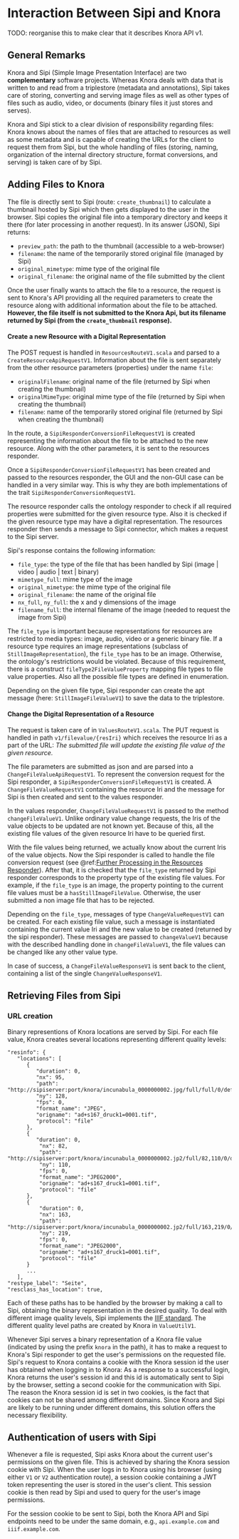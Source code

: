 <!---
Copyright © 2015-2019 the contributors (see Contributors.md).

This file is part of Knora.

Knora is free software: you can redistribute it and/or modify
it under the terms of the GNU Affero General Public License as published
by the Free Software Foundation, either version 3 of the License, or
(at your option) any later version.

Knora is distributed in the hope that it will be useful,
but WITHOUT ANY WARRANTY; without even the implied warranty of
MERCHANTABILITY or FITNESS FOR A PARTICULAR PURPOSE.  See the
GNU Affero General Public License for more details.

You should have received a copy of the GNU Affero General Public
License along with Knora.  If not, see <http://www.gnu.org/licenses/>.
-->

# Interaction Between Sipi and Knora

TODO: reorganise this to make clear that it describes Knora API v1.

## General Remarks

Knora and Sipi (Simple Image Presentation Interface) are two
**complementary** software projects. Whereas Knora deals with data that
is written to and read from a triplestore (metadata and annotations),
Sipi takes care of storing, converting and serving image files as well
as other types of files such as audio, video, or documents (binary files
it just stores and serves).

Knora and Sipi stick to a clear division of responsibility regarding
files: Knora knows about the names of files that are attached to
resources as well as some metadata and is capable of creating the URLs
for the client to request them from Sipi, but the whole handling of
files (storing, naming, organization of the internal directory
structure, format conversions, and serving) is taken care of by Sipi.

## Adding Files to Knora

The file is directly sent to Sipi (route:
`create_thumbnail`) to calculate a thumbnail hosted by Sipi which then
gets displayed to the user in the browser. Sipi copies the original file
into a temporary directory and keeps it there (for later processing in
another request). In its answer (JSON), Sipi returns:

- `preview_path`: the path to the thumbnail (accessible to a
  web-browser)
- `filename`: the name of the temporarily stored original file
  (managed by Sipi)
- `original_mimetype`: mime type of the original file
- `original_filename`: the original name of the file submitted by
  the client

Once the user finally wants to attach the file to a resource, the
request is sent to Knora's API providing all the required parameters to
create the resource along with additional information about the file to
be attached. **However, the file itself is not submitted to the Knora
Api, but its filename returned by Sipi (from the `create_thumbnail`
response).**

#### Create a new Resource with a Digital Representation

The POST request is handled in `ResourcesRouteV1.scala` and parsed to a
`CreateResourceApiRequestV1`. Information about the file is sent
separately from the other resource parameters (properties) under the
name `file`:

- `originalFilename`: original name of the file (returned by Sipi
  when creating the thumbnail)
- `originalMimeType`: original mime type of the file (returned by
  Sipi when creating the thumbnail)
- `filename`: name of the temporarily stored original file (returned
  by Sipi when creating the thumbnail)

In the route, a `SipiResponderConversionFileRequestV1` is created
representing the information about the file to be attached to the new
resource. Along with the other parameters, it is sent to the resources
responder.

Once a `SipiResponderConversionFileRequestV1` has been created
and passed to the resources responder, the GUI and the non-GUI case can
be handled in a very similar way. This is why they are both
implementations of the trait `SipiResponderConversionRequestV1`.

The resource responder calls the ontology responder to check if all
required properties were submitted for the given resource type. Also it
is checked if the given resource type may have a digital representation.
The resources responder then sends a message to Sipi connector, which makes
a request to the Sipi server.

Sipi's response contains the following information:

   - `file_type`: the type of the file that has been handled by Sipi
     (image | video | audio | text | binary)
   - `mimetype_full`: mime type of the image
   - `original_mimetype`: the mime type of the original file
   - `original_filename`: the name of the original file
   - `nx_full`, `ny_full`: the x and y dimensions of the image
   - `filename_full`: the internal filename of the image (needed to request the image from Sipi)

The `file_type` is important because representations for resources are
restricted to media types: image, audio, video or a generic binary file.
If a resource type requires an image representations (subclass of
`StillImageRepresentation`), the `file_type` has to be an image.
Otherwise, the ontology's restrictions would be violated. Because of
this requirement, there is a construct `fileType2FileValueProperty`
mapping file types to file value properties. Also all the possible file
types are defined in enumeration.

Depending on the given file type, Sipi responder can create the apt
message (here: `StillImageFileValueV1`) to save the data to the
triplestore.

#### Change the Digital Representation of a Resource

The request is taken care of in `ValuesRouteV1.scala`. The PUT request
is handled in path `v1/filevalue/{resIri}` which receives the resource
Iri as a part of the URL: *The submitted file will update the existing
file value of the given resource.*

The file parameters are submitted as json and are parsed into a
`ChangeFileValueApiRequestV1`. To represent the conversion request for
the Sipi responder, a `SipiResponderConversionFileRequestV1` is created.
A `ChangeFileValueRequestV1` containing the resource Iri and the message
for Sipi is then created and sent to the values responder.

In the values responder, `ChangeFileValueRequestV1` is passed to the
method `changeFileValueV1`. Unlike ordinary value change requests, the
Iris of the value objects to be updated are not known yet. Because of
this, all the existing file values of the given resource Iri have to be
queried first.

With the file values being returned, we actually know about the current
Iris of the value objects. Now the Sipi responder is called to handle
the file conversion request (see @ref:[Further Processing in the Resources Responder](#further-processing-in-the-resources-responder)).
After that, it is checked that the `file_type` returned by Sipi responder
corresponds to the property type of the existing file values. For
example, if the `file_type` is an image, the property pointing to the
current file values must be a `hasStillImageFileValue`. Otherwise, the
user submitted a non image file that has to be rejected.

Depending on the `file_type`, messages of type `ChangeValueRequestV1`
can be created. For each existing file value, such a message is
instantiated containing the current value Iri and the new value to be
created (returned by the sipi responder). These messages are passed to
`changeValueV1` because with the described handling done in
`changeFileValueV1`, the file values can be changed like any other value
type.

In case of success, a `ChangeFileValueResponseV1` is sent back to the
client, containing a list of the single `ChangeValueResponseV1`.

## Retrieving Files from Sipi

### URL creation

Binary representions of Knora locations are served by Sipi. For each
file value, Knora creates several locations representing different
quality levels:

```
"resinfo": {
   "locations": [
      {
         "duration": ​0,
         "nx": ​95,
         "path": "http://sipiserver:port/knora/incunabula_0000000002.jpg/full/full/0/default.jpg",
         "ny": ​128,
         "fps": ​0,
         "format_name": "JPEG",
         "origname": "ad+s167_druck1=0001.tif",
         "protocol": "file"
      },
      {
         "duration": ​0,
          "nx": ​82,
          "path": "http://sipiserver:port/knora/incunabula_0000000002.jp2/full/82,110/0/default.jpg",
          "ny": ​110,
          "fps": ​0,
          "format_name": "JPEG2000",
          "origname": "ad+s167_druck1=0001.tif",
          "protocol": "file"
      },
      {
          "duration": ​0,
          "nx": ​163,
          "path": "http://sipiserver:port/knora/incunabula_0000000002.jp2/full/163,219/0/default.jpg",
          "ny": ​219,
          "fps": ​0,
          "format_name": "JPEG2000",
          "origname": "ad+s167_druck1=0001.tif",
          "protocol": "file"
      }
      ...
   ],
"restype_label": "Seite",
"resclass_has_location": true,
```

Each of these paths has to be handled by the browser by making a call to
Sipi, obtaining the binary representation in the desired quality. To
deal with different image quality levels, Sipi implements the [IIIF
standard](http://iiif.io/api/image/2.0/). The different quality level
paths are created by Knora in `ValueUtilV1`.

Whenever Sipi serves a binary representation of a Knora file value
(indicated by using the prefix `knora` in the path), it has to make a
request to Knora's Sipi responder to get the user's permissions on the
requested file. Sipi's request to Knora contains a cookie with the Knora
session id the user has obtained when logging in to Knora: As a response
to a successful login, Knora returns the user's session id and this id
is automatically sent to Sipi by the browser, setting a second cookie
for the communication with Sipi. The reason the Knora session id is set
in two cookies, is the fact that cookies can not be shared among
different domains. Since Knora and Sipi are likely to be running under
different domains, this solution offers the necessary flexibility.

## Authentication of users with Sipi

Whenever a file is requested, Sipi asks Knora about the current user's permissions on the given file.
This is achieved by sharing the Knora session cookie with Sipi. When the user logs in to Knora using his
browser (using either `V1` or `V2` authentication route), a session cookie containing a JWT token representing
the user is stored in the user's client. This session cookie is then read by Sipi and used to query for
the user's image permissions.

For the session cookie to be sent to Sipi, both the Knora API and Sipi endpoints need to
be under the same domain, e.g., `api.example.com` and `iiif.example.com`.